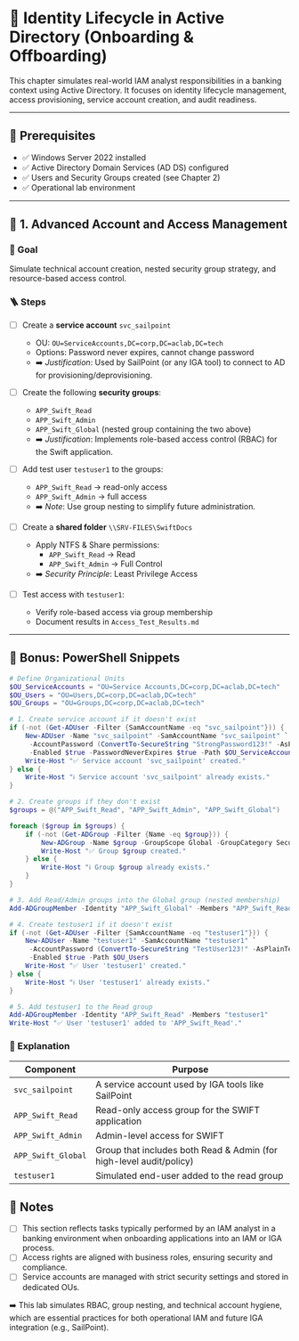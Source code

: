 # 💼 Identity Lifecycle in Active Directory (Onboarding & Offboarding)

This chapter simulates real-world IAM analyst responsibilities in a banking context using Active Directory. It focuses on identity lifecycle management, access provisioning, service account creation, and audit readiness.

---

## 🧱 Prerequisites

- ✅ Windows Server 2022 installed  
- ✅ Active Directory Domain Services (AD DS) configured  
- ✅ Users and Security Groups created (see Chapter 2)  
- ✅ Operational lab environment  

---

## 🔐 1. Advanced Account and Access Management

### 🎯 Goal  
Simulate technical account creation, nested security group strategy, and resource-based access control.

### 🪜 Steps

- [ ] Create a **service account** `svc_sailpoint`  
  - OU: `OU=ServiceAccounts,DC=corp,DC=aclab,DC=tech`  
  - Options: Password never expires, cannot change password  
  - ➡️ *Justification*: Used by SailPoint (or any IGA tool) to connect to AD for provisioning/deprovisioning.

- [ ] Create the following **security groups**:  
  - `APP_Swift_Read`  
  - `APP_Swift_Admin`  
  - `APP_Swift_Global` (nested group containing the two above)  
  - ➡️ *Justification*: Implements role-based access control (RBAC) for the Swift application.

- [ ] Add test user `testuser1` to the groups:  
  - `APP_Swift_Read` → read-only access  
  - `APP_Swift_Admin` → full access  
  - ➡️ *Note*: Use group nesting to simplify future administration.

- [ ] Create a **shared folder** `\\SRV-FILES\SwiftDocs`  
  - Apply NTFS & Share permissions:  
    - `APP_Swift_Read` → Read  
    - `APP_Swift_Admin` → Full Control  
  - ➡️ *Security Principle*: Least Privilege Access

- [ ] Test access with `testuser1`:  
  - Verify role-based access via group membership  
  - Document results in `Access_Test_Results.md`

---

## 🧰 Bonus: PowerShell Snippets

```powershell
# Define Organizational Units
$OU_ServiceAccounts = "OU=Service Accounts,DC=corp,DC=aclab,DC=tech"
$OU_Users = "OU=Users,DC=corp,DC=aclab,DC=tech"
$OU_Groups = "OU=Groups,DC=corp,DC=aclab,DC=tech"

# 1. Create service account if it doesn't exist
if (-not (Get-ADUser -Filter {SamAccountName -eq "svc_sailpoint"})) {
    New-ADUser -Name "svc_sailpoint" -SamAccountName "svc_sailpoint" `
     -AccountPassword (ConvertTo-SecureString "StrongPassword123!" -AsPlainText -Force) `
     -Enabled $true -PasswordNeverExpires $true -Path $OU_ServiceAccounts
    Write-Host "✅ Service account 'svc_sailpoint' created."
} else {
    Write-Host "ℹ️ Service account 'svc_sailpoint' already exists."
}

# 2. Create groups if they don't exist
$groups = @("APP_Swift_Read", "APP_Swift_Admin", "APP_Swift_Global")

foreach ($group in $groups) {
    if (-not (Get-ADGroup -Filter {Name -eq $group})) {
        New-ADGroup -Name $group -GroupScope Global -GroupCategory Security -Path $OU_Groups
        Write-Host "✅ Group $group created."
    } else {
        Write-Host "ℹ️ Group $group already exists."
    }
}

# 3. Add Read/Admin groups into the Global group (nested membership)
Add-ADGroupMember -Identity "APP_Swift_Global" -Members "APP_Swift_Read","APP_Swift_Admin"

# 4. Create testuser1 if it doesn't exist
if (-not (Get-ADUser -Filter {SamAccountName -eq "testuser1"})) {
    New-ADUser -Name "testuser1" -SamAccountName "testuser1" `
     -AccountPassword (ConvertTo-SecureString "TestUser123!" -AsPlainText -Force) `
     -Enabled $true -Path $OU_Users
    Write-Host "✅ User 'testuser1' created."
} else {
    Write-Host "ℹ️ User 'testuser1' already exists."
}

# 5. Add testuser1 to the Read group
Add-ADGroupMember -Identity "APP_Swift_Read" -Members "testuser1"
Write-Host "✅ User 'testuser1' added to 'APP_Swift_Read'."

```
### 🔎 Explanation

| **Component**         | **Purpose**                                                             |
|-----------------------|-------------------------------------------------------------------------|
| `svc_sailpoint`       | A service account used by IGA tools like SailPoint                     |
| `APP_Swift_Read`      | Read-only access group for the SWIFT application                       |
| `APP_Swift_Admin`     | Admin-level access for SWIFT                                            |
| `APP_Swift_Global`    | Group that includes both Read & Admin (for high-level audit/policy)    |
| `testuser1`           | Simulated end-user added to the read group                             |


## 📌 Notes
- [ ] This section reflects tasks typically performed by an IAM analyst in a banking environment when onboarding applications into an IAM or IGA process.
- [ ] Access rights are aligned with business roles, ensuring security and compliance.
- [ ] Service accounts are managed with strict security settings and stored in dedicated OUs.

➡️ This lab simulates RBAC, group nesting, and technical account hygiene, which are essential practices for both operational IAM and future IGA integration (e.g., SailPoint).
